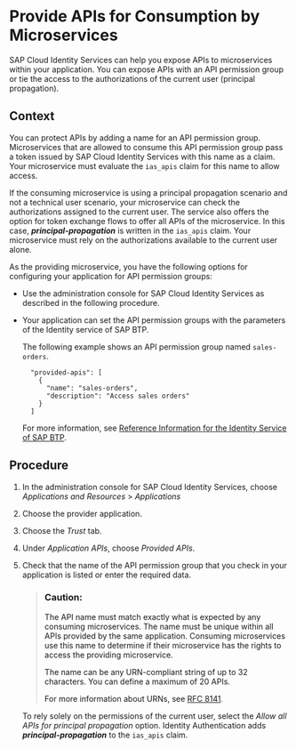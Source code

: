 <!-- loio04e7b54f35794f98ac4da453a32daf91 -->

# Provide APIs for Consumption by Microservices

SAP Cloud Identity Services can help you expose APIs to microservices within your application. You can expose APIs with an API permission group or tie the access to the authorizations of the current user \(principal propagation\).



<a name="loio04e7b54f35794f98ac4da453a32daf91__context_cxd_czv_4bc"/>

## Context

You can protect APIs by adding a name for an API permission group. Microservices that are allowed to consume this API permission group pass a token issued by SAP Cloud Identity Services with this name as a claim. Your microservice must evaluate the `ias_apis` claim for this name to allow access.

If the consuming microservice is using a principal propagation scenario and not a technical user scenario, your microservice can check the authorizations assigned to the current user. The service also offers the option for token exchange flows to offer all APIs of the microservice. In this case, ***principal-propagation*** is written in the `ias_apis` claim. Your microservice must rely on the authorizations available to the current user alone.

As the providing microservice, you have the following options for configuring your application for API permission groups:

-   Use the administration console for SAP Cloud Identity Services as described in the following procedure.

-   Your application can set the API permission groups with the parameters of the Identity service of SAP BTP.

    The following example shows an API permission group named `sales-orders`.

    ```
      "provided-apis": [
        {
          "name": "sales-orders",
          "description": "Access sales orders"
        }
      ]
    
    ```

    For more information, see [Reference Information for the Identity Service of SAP BTP](../Integrating-the-Service/reference-information-for-the-identity-service-of-sap-btp-9379444.md).




<a name="loio04e7b54f35794f98ac4da453a32daf91__steps_xtf_mzv_4bc"/>

## Procedure

1.  In the administration console for SAP Cloud Identity Services, choose *Applications and Resources* \> *Applications*

2.  Choose the provider application.

3.  Choose the *Trust* tab.

4.  Under *Application APIs*, choose *Provided APIs*.

5.  Check that the name of the API permission group that you check in your application is listed or enter the required data.

    > ### Caution:  
    > The API name must match exactly what is expected by any consuming microservices. The name must be unique within all APIs provided by the same application. Consuming microservices use this name to determine if their microservice has the rights to access the providing microservice.
    > 
    > The name can be any URN-compliant string of up to 32 characters. You can define a maximum of 20 APIs.
    > 
    > For more information about URNs, see [RFC 8141](https://datatracker.ietf.org/doc/rfc8141/).

    To rely solely on the permissions of the current user, select the *Allow all APIs for principal propagation* option. Identity Authentication adds ***principal-propagation*** to the `ias_apis` claim.


